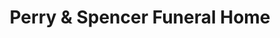 ---
title: "Perry & Spencer Funeral Home"
url: /madison/perry-und-spencer-funeral-home/
shop: Bestattungen
---